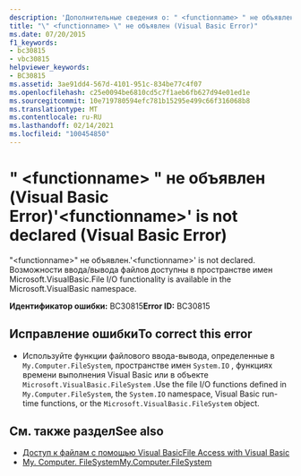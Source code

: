 ```yaml
---
description: 'Дополнительные сведения о: " <functionname> " не объявлен (Visual Basic Error)'
title: "\" <functionname> \" не объявлен (Visual Basic Error)"
ms.date: 07/20/2015
f1_keywords:
- bc30815
- vbc30815
helpviewer_keywords:
- BC30815
ms.assetid: 3ae91dd4-567d-4101-951c-834be77c4f07
ms.openlocfilehash: c25e0094be6810cd5c7f1aeb6fb627d94e01ed1e
ms.sourcegitcommit: 10e719780594efc781b15295e499c66f316068b8
ms.translationtype: MT
ms.contentlocale: ru-RU
ms.lasthandoff: 02/14/2021
ms.locfileid: "100454850"
---
```

# <a name="functionname-is-not-declared-visual-basic-error"></a><span data-ttu-id="d16c6-103">" \<functionname> " не объявлен (Visual Basic Error)</span><span class="sxs-lookup"><span data-stu-id="d16c6-103">'\<functionname>' is not declared (Visual Basic Error)</span></span>

<span data-ttu-id="d16c6-104">"\<functionname>" не объявлен.</span><span class="sxs-lookup"><span data-stu-id="d16c6-104">'\<functionname>' is not declared.</span></span> <span data-ttu-id="d16c6-105">Возможности ввода/вывода файлов доступны в пространстве имен Microsoft.VisualBasic.</span><span class="sxs-lookup"><span data-stu-id="d16c6-105">File I/O functionality is available in the Microsoft.VisualBasic namespace.</span></span>  
  
 <span data-ttu-id="d16c6-106">**Идентификатор ошибки:** BC30815</span><span class="sxs-lookup"><span data-stu-id="d16c6-106">**Error ID:** BC30815</span></span>  
  
## <a name="to-correct-this-error"></a><span data-ttu-id="d16c6-107">Исправление ошибки</span><span class="sxs-lookup"><span data-stu-id="d16c6-107">To correct this error</span></span>  
  
- <span data-ttu-id="d16c6-108">Используйте функции файлового ввода-вывода, определенные в `My.Computer.FileSystem`, пространстве имен `System.IO` , функциях времени выполнения Visual Basic или в объекте `Microsoft.VisualBasic.FileSystem` .</span><span class="sxs-lookup"><span data-stu-id="d16c6-108">Use the file I/O functions defined in `My.Computer.FileSystem`, the `System.IO` namespace, Visual Basic run-time functions, or the `Microsoft.VisualBasic.FileSystem` object.</span></span>  
  
## <a name="see-also"></a><span data-ttu-id="d16c6-109">См. также раздел</span><span class="sxs-lookup"><span data-stu-id="d16c6-109">See also</span></span>

- [<span data-ttu-id="d16c6-110">Доступ к файлам с помощью Visual Basic</span><span class="sxs-lookup"><span data-stu-id="d16c6-110">File Access with Visual Basic</span></span>](../developing-apps/programming/drives-directories-files/file-access.md)
- [<span data-ttu-id="d16c6-111">My. Computer. FileSystem</span><span class="sxs-lookup"><span data-stu-id="d16c6-111">My.Computer.FileSystem</span></span>](xref:Microsoft.VisualBasic.FileIO.FileSystem)
